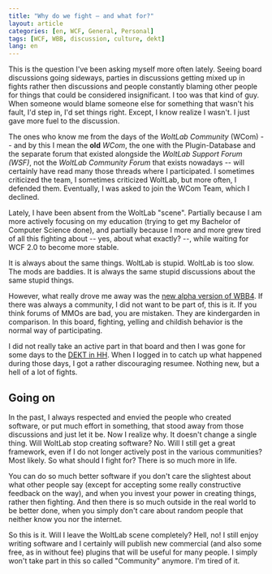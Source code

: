 ```yaml
---
title: "Why do we fight – and what for?"
layout: article
categories: [en, WCF, General, Personal]
tags: [WCF, WBB, discussion, culture, dekt]
lang: en
---
```

This is the question I've been asking myself more often lately. Seeing board discussions going sideways, parties in discussions getting mixed up in fights rather then discussions and people constantly blaming other people for things that could be considered insignificant.
I too was that kind of guy. When someone would blame someone else for something that wasn't his fault, I'd step in, I'd set things right. Except, I know realize I wasn't. I just gave more fuel to the discussion.

The ones who know me from the days of the *WoltLab Community* (WCom) -- and by this I mean the **old** *WCom*, the one with the Plugin-Database and the separate forum that existed alongside the *WoltLab Support Forum (WSF)*, not the *WoltLab Community Forum* that exists nowadays -- will certainly have read many those threads where I participated. I sometimes criticized the team, I sometimes criticized WoltLab, but more often, I defended them. Eventually, I was asked to join the WCom Team, which I declined.

Lately, I have been absent from the WoltLab "scene". Partially because I am more actively focusing on my education (trying to get my Bachelor of Computer Science done), and partially because I more and more grew tired of all this fighting about -- yes, about what exactly? --, while waiting for WCF 2.0 to become more stable.

It is always about the same things. WoltLab is stupid. WoltLab is too slow. The mods are baddies. It is always the same stupid discussions about the same stupid things. 

However, what really drove me away was the [new alpha version of WBB4](http://beta.woltlab.com). If there was always a community, I did not want to be part of, this is it. If you think forums of MMOs are bad, you are mistaken. They are kindergarden in comparison. In this board, fighting, yelling and childish behavior is the normal way of participating.

I did not really take an active part in that board and then I was gone for some days to the [DEKT in HH](http://www.kirchentag.de/). When I logged in to catch up what happened during those days, I got a rather discouraging resumee. Nothing new, but a hell of a lot of fights.

Going on
------------

In the past, I always respected and envied the people who created software, or put much effort in something, that stood away from those discussions and just let it be. Now I realize why. It doesn't change a single thing. Will WoltLab stop creating software? No. Will I still get a great framework, even if I do not longer actively post in the various communities? Most likely. So what should I fight for? There is so much more in life.

You can do so much better software if you don't care the slightest about what other people say (except for accepting some really constructive feedback on the way), and when you invest your power in creating things, rather then fighting. And then there is so much outside in the real world to be better done, when you simply don't care about random people that neither know you nor the internet. 

So this is it. Will I leave the WoltLab scene completely? Hell, no! I still enjoy writing software and I certainly will publish new commercial (and also some free, as in without fee) plugins that will be useful for many people. I simply won't take part in this so called "Community" anymore. I'm tired of it.

